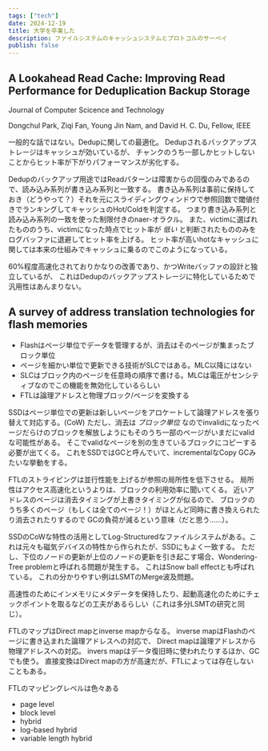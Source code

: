 ```yaml
---
tags: ["tech"]
date: 2024-12-19
title: 大学を卒業した
description: ファイルシステムのキャッシュシステムとプロトコルのサーベイ
publish: false
---
```


## A Lookahead Read Cache: Improving Read Performance for Deduplication Backup Storage

Journal of Computer Scicence and Technology

Dongchul Park, Ziqi Fan, Young Jin Nam, and David H. C. Du, Fellow, IEEE

一般的な話ではない。Dedupに関しての最適化。
Dedupされるバックアップストレージはキャッシュが効いているが、
チャンクのうち一部しかヒットしないことからヒット率が下がりパフォーマンスが劣化する。

Dedupのバックアップ用途ではReadパターンは障害からの回復のみであるので、読み込み系列が書き込み系列と一致する。
書き込み系列は事前に保持しておき（どうやって？）それを元にスライディングウィンドウで参照回数で閾値付きでランキングしてキャッシュのHot/Coldを判定する。
つまり書き込み系列と読み込み系列の一致を使った制限付きのnaer-オラクル。
また、victimに選ばれたもののうち、victimになった時点でヒット率が *低い* と判断されたもののみをログバッファに退避してヒット率を上げる。
ヒット率が高いhotなキャッシュに関しては本来の仕組みでキャッシュに乗るのでこのようになっている。

60%程度高速化されておりかなりの改善であり、かつWriteバッファの設計と独立しているが、
これはDedupのバックアップストレージに特化しているためで汎用性はあんまりない。

## A survey of address translation technologies for flash memories

- Flashはページ単位でデータを管理するが、消去はそのページが集まったブロック単位
- ページを細かい単位で更新できる技術がSLCではある。MLC以降にはない
- SLCはブロック内のページを任意時の順序で書ける。MLCは電圧がセンシティブなのでこの機能を無効化しているらしい
- FTLは論理アドレスと物理ブロック/ページを変換する


SSDはページ単位での更新は新しいページをアロケートして論理アドレスを張り替えて対応する。(CoW)
ただし、消去は *ブロック単位* なのでinvalidになったページだらけのブロックを解放しようにもそのうち一部のページがいまだにvalidな可能性がある。
そこでvalidなページを別の生きているブロックにコピーする必要が出てくる。
これをSSDではGCと呼んでいて、incrementalなCopy GCみたいな挙動をする。

FTLのストライピングは並行性能を上げるが参照の局所性を低下させる。
局所性はアクセス高速化というよりは、ブロックの利用効率に聞いてくる。
近いアドレスのページは消去タイミングが上書きタイミングが似るので、
ブロックのうち多くのページ（もしくは全てのページ！）がほとんど同時に書き換えられたり消去されたりするので
GCの負荷が減るという意味（だと思う……）。

SSDのCoWな特性の活用としてLog-Structuredなファイルシステムがある。これは元々も磁気デバイスの特性から作られたが、SSDにもよく一致する。
ただし、下位のノードの更新が上位のノードの更新を引き起こす場合、Wondering-Tree problemと呼ばれる問題が発生する。
これはSnow ball effectとも呼ばれている。
これの分かりやすい例はLSMTのMerge波及問題。

高速性のためにインメモリにメタデータを保持したり、起動高速化のためにチェックポイントを取るなどの工夫があるらしい（これは多分LSMTの研究と同じ）。

FTLのマップはDirect mapとinverse mapからなる。
inverse mapはFlashのページに書き込まれた論理アドレスへの対応で、
Direct mapは論理アドレスから物理アドレスへの対応。
invers mapはデータ復旧時に使われたりするほか、GCでも使う。
直接変換はDirect mapの方が高速だが、FTLによっては存在しないこともある。

FTLのマッピングレベルは色々ある

- page level
- block level
- hybrid
- log-based hybrid
- variable length hybrid
